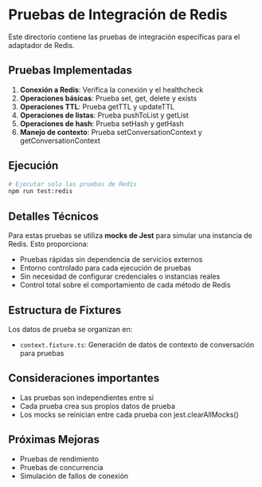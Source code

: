 # Pruebas de Integración de Redis

Este directorio contiene las pruebas de integración específicas para el adaptador de Redis.

## Pruebas Implementadas

1. **Conexión a Redis**: Verifica la conexión y el healthcheck
2. **Operaciones básicas**: Prueba set, get, delete y exists
3. **Operaciones TTL**: Prueba getTTL y updateTTL
4. **Operaciones de listas**: Prueba pushToList y getList
5. **Operaciones de hash**: Prueba setHash y getHash
6. **Manejo de contexto**: Prueba setConversationContext y getConversationContext

## Ejecución

```bash
# Ejecutar solo las pruebas de Redis
npm run test:redis
```

## Detalles Técnicos

Para estas pruebas se utiliza **mocks de Jest** para simular una instancia de Redis. Esto proporciona:

- Pruebas rápidas sin dependencia de servicios externos
- Entorno controlado para cada ejecución de pruebas
- Sin necesidad de configurar credenciales o instancias reales
- Control total sobre el comportamiento de cada método de Redis

## Estructura de Fixtures

Los datos de prueba se organizan en:

- `context.fixture.ts`: Generación de datos de contexto de conversación para pruebas

## Consideraciones importantes

- Las pruebas son independientes entre sí
- Cada prueba crea sus propios datos de prueba
- Los mocks se reinician entre cada prueba con jest.clearAllMocks()

## Próximas Mejoras

- Pruebas de rendimiento
- Pruebas de concurrencia
- Simulación de fallos de conexión 
